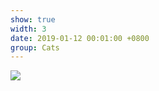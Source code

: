 ```yaml
---
show: true
width: 3
date: 2019-01-12 00:01:00 +0800
group: Cats
---
```

<div>
    <img data-src="{{ site.data.profile.portrait_url | relative_url }}" class="lazy w-100 rounded-xl" src="{{ '/assets/images/cat3.jpg' | relative_url }}">
</div>

